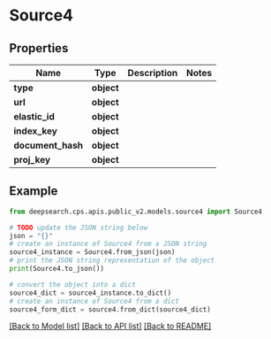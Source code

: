 # Source4


## Properties

Name | Type | Description | Notes
------------ | ------------- | ------------- | -------------
**type** | **object** |  | 
**url** | **object** |  | 
**elastic_id** | **object** |  | 
**index_key** | **object** |  | 
**document_hash** | **object** |  | 
**proj_key** | **object** |  | 

## Example

```python
from deepsearch.cps.apis.public_v2.models.source4 import Source4

# TODO update the JSON string below
json = "{}"
# create an instance of Source4 from a JSON string
source4_instance = Source4.from_json(json)
# print the JSON string representation of the object
print(Source4.to_json())

# convert the object into a dict
source4_dict = source4_instance.to_dict()
# create an instance of Source4 from a dict
source4_form_dict = source4.from_dict(source4_dict)
```
[[Back to Model list]](../README.md#documentation-for-models) [[Back to API list]](../README.md#documentation-for-api-endpoints) [[Back to README]](../README.md)


